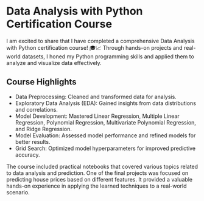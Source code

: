 # Data Analysis with Python Certification Course

I am excited to share that I have completed a comprehensive Data Analysis with Python certification course! 🎓📈 Through hands-on projects and real-world datasets, I honed my Python programming skills and applied them to analyze and visualize data effectively.

## Course Highlights

- Data Preprocessing: Cleaned and transformed data for analysis.
- Exploratory Data Analysis (EDA): Gained insights from data distributions and correlations.
- Model Development: Mastered Linear Regression, Multiple Linear Regression, Polynomial Regression, Multivariate Polynomial Regression, and Ridge Regression.
- Model Evaluation: Assessed model performance and refined models for better results.
- Grid Search: Optimized model hyperparameters for improved predictive accuracy.

The course included practical notebooks that covered various topics related to data analysis and prediction. One of the final projects was focused on predicting house prices based on different features. It provided a valuable hands-on experience in applying the learned techniques to a real-world scenario.
